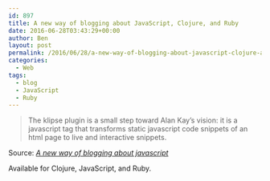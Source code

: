 ```yaml
---
id: 897
title: A new way of blogging about JavaScript, Clojure, and Ruby
date: 2016-06-28T03:43:29+00:00
author: Ben
layout: post
permalink: /2016/06/28/a-new-way-of-blogging-about-javascript-clojure-and-ruby/
categories:
  - Web
tags:
  - blog
  - JavaScript
  - Ruby
---
```

> The klipse plugin is a small step toward Alan Kay’s vision: it is a javascript tag that transforms static javascript code snippets of an html page to live and interactive snippets.

Source: _[A new way of blogging about javascript](http://blog.klipse.tech//javascript/2016/06/20/blog-javascript.html)_

Available for Clojure, JavaScript, and Ruby.